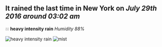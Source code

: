 ## It rained the last time in New York on *July 29th 2016 around 03:02 am*
💧💧  **heavy intensity rain** *Humidity 88%*

![heavy intensity rain](http://openweathermap.org/img/w/10n.png) ![mist](http://openweathermap.org/img/w/50n.png)
